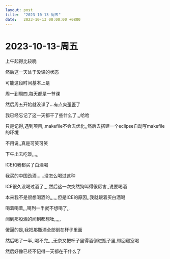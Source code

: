 ```yaml
---
layout: post
title:  "2023-10-13-周五"
date:   2023-10-13 00:00:00 +0800
---
```




# 2023-10-13-周五

上午起得比较晚

然后这一天处于没课的状态

可能这段时间基本上是

周一到周四,每天都是一节课

然后周五开始就没课了...有点爽歪歪了



我已经忘记了这一天都干了些什么了,,,哈哈

只是记得,遇到项目,,makefile不会去优化,,然后去搭建一个eclipse自动写makefile的环境

不用说,,真是可笑可笑





下午出去吃饭,,,,,

ICE和我都买了白酒喝

我买的中国劲酒......没怎么喝过这种

ICE很久没喝过酒了,,,,然后这一次突然狗叫得很厉害,,说要喝酒

本来我不是很想喝酒的,,,,,,但是ICE的原因,,我就跟着买白酒喝

喝着喝着,,,喝到一半就不想喝了,,

闻到那股酒的闻到都想吐,,,,,

傻逼的是,我把那瓶酒全部倒在杯子里面

然后喝了一半,,喝不完,,,,无奈又把杯子里得酒倒进瓶子里,带回寝室喝

然后好像已经不记得一天都在干什么了



